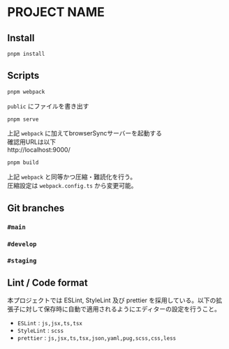 # PROJECT NAME

## Install

```bash
pnpm install
```

## Scripts

```bash
pnpm webpack
```

`public` にファイルを書き出す

```bash
pnpm serve
```

上記 `webpack` に加えてbrowserSyncサーバーを起動する  
確認用URLは以下  
http://localhost:9000/

```bash
pnpm build
```

上記 `webpack` と同等かつ圧縮・難読化を行う。  
圧縮設定は `webpack.config.ts` から変更可能。

## Git branches

### `#main`

### `#develop`

### `#staging`

## Lint / Code format

本プロジェクトでは ESLint, StyleLint 及び prettier を採用している。以下の拡張子に対して保存時に自動で適用されるようにエディターの設定を行うこと。

- `ESLint` : `js,jsx,ts,tsx`
- `StyleLint` : `scss`
- `prettier` : `js,jsx,ts,tsx,json,yaml,pug,scss,css,less`
